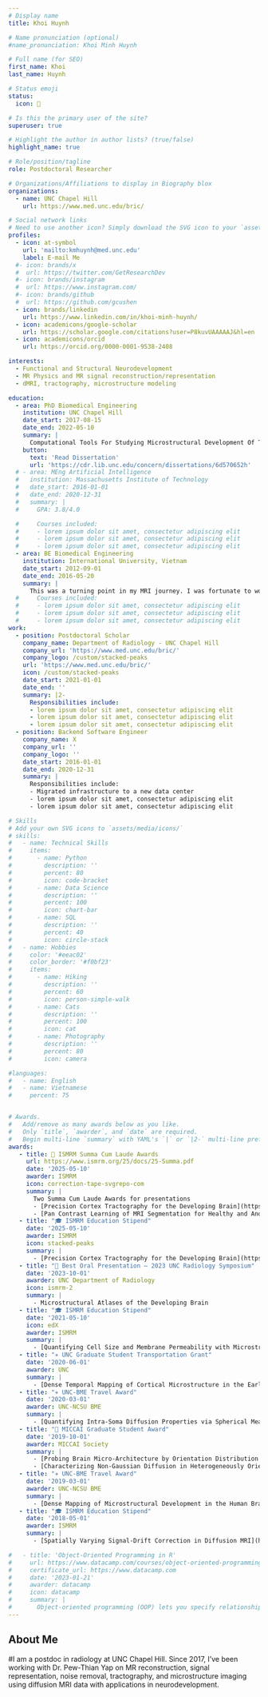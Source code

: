 ```yaml
---
# Display name
title: Khoi Huynh

# Name pronunciation (optional)
#name_pronunciation: Khoi Minh Huynh

# Full name (for SEO)
first_name: Khoi
last_name: Huynh

# Status emoji
status:
  icon: 🧠

# Is this the primary user of the site?
superuser: true

# Highlight the author in author lists? (true/false)
highlight_name: true

# Role/position/tagline
role: Postdoctoral Researcher

# Organizations/Affiliations to display in Biography blox
organizations:
  - name: UNC Chapel Hill
    url: https://www.med.unc.edu/bric/

# Social network links
# Need to use another icon? Simply download the SVG icon to your `assets/media/icons/` folder.
profiles:
  - icon: at-symbol
    url: 'mailto:kmhuynh@med.unc.edu'
    label: E-mail Me
  #- icon: brands/x
  #  url: https://twitter.com/GetResearchDev
  #- icon: brands/instagram
  #  url: https://www.instagram.com/
  #- icon: brands/github
  #  url: https://github.com/gcushen
  - icon: brands/linkedin
    url: https://www.linkedin.com/in/khoi-minh-huynh/
  - icon: academicons/google-scholar
    url: https://scholar.google.com/citations?user=P8kuvUAAAAAJ&hl=en
  - icon: academicons/orcid
    url: https://orcid.org/0000-0001-9538-2408

interests:
  - Functional and Structural Neurodevelopment
  - MR Physics and MR signal reconstruction/representation
  - dMRI, tractography, microstructure modeling

education:
  - area: PhD Biomedical Engineering
    institution: UNC Chapel Hill
    date_start: 2017-08-15
    date_end: 2022-05-10
    summary: |
      Computational Tools For Studying Microstructural Development Of The Human Brain With Diffusion Magnetic Resonance Imaging. Supervised by [Dr. Pew-Thian Yap](https://www.yaplab.io). This was the defining moment of my career. I’m incredibly grateful to my PI and the amazing team here at UNC. If you're thinking about joining him, don’t hesitate to reach out - I'd be happy to share my experience.
    button:
      text: 'Read Dissertation'
      url: 'https://cdr.lib.unc.edu/concern/dissertations/6d570652h'
  # - area: MEng Artificial Intelligence
  #   institution: Massachusetts Institute of Technology
  #   date_start: 2016-01-01
  #   date_end: 2020-12-31
  #   summary: |
  #     GPA: 3.8/4.0

  #     Courses included:
  #     - lorem ipsum dolor sit amet, consectetur adipiscing elit
  #     - lorem ipsum dolor sit amet, consectetur adipiscing elit
  #     - lorem ipsum dolor sit amet, consectetur adipiscing elit
  - area: BE Biomedical Engineering
    institution: International University, Vietnam
    date_start: 2012-09-01
    date_end: 2016-05-20
    summary: |
      This was a turning point in my MRI journey. I was fortunate to work with Dr. Loan Vo on MRI clinical study, MR-compatible hardware design, structural, functional, and diffusional MRI analysis. I lived on the JISC mailing list and Dr. Andrew Jahn’s YouTube [videos](https://www.youtube.com/watch?v=dBDmIhSWfnM). It was chaotic, challenging—and one of the most fun times I’ve had in research.
  #     Courses included:
  #     - lorem ipsum dolor sit amet, consectetur adipiscing elit
  #     - lorem ipsum dolor sit amet, consectetur adipiscing elit
  #     - lorem ipsum dolor sit amet, consectetur adipiscing elit
work:
  - position: Postdoctoral Scholar
    company_name: Department of Radiology - UNC Chapel Hill
    company_url: 'https://www.med.unc.edu/bric/'
    company_logo: /custom/stacked-peaks
    url: 'https://www.med.unc.edu/bric/'
    icon: /custom/stacked-peaks
    date_start: 2021-01-01
    date_end: ''
    summary: |2-
      Responsibilities include:
      - lorem ipsum dolor sit amet, consectetur adipiscing elit
      - lorem ipsum dolor sit amet, consectetur adipiscing elit
      - lorem ipsum dolor sit amet, consectetur adipiscing elit
  - position: Backend Software Engineer
    company_name: X
    company_url: ''
    company_logo: ''
    date_start: 2016-01-01
    date_end: 2020-12-31
    summary: |
      Responsibilities include:
      - Migrated infrastructure to a new data center
      - lorem ipsum dolor sit amet, consectetur adipiscing elit
      - lorem ipsum dolor sit amet, consectetur adipiscing elit

# Skills
# Add your own SVG icons to `assets/media/icons/`
# skills:
#   - name: Technical Skills
#     items:
#       - name: Python
#         description: ''
#         percent: 80
#         icon: code-bracket
#       - name: Data Science
#         description: ''
#         percent: 100
#         icon: chart-bar
#       - name: SQL
#         description: ''
#         percent: 40
#         icon: circle-stack
#   - name: Hobbies
#     color: '#eeac02'
#     color_border: '#f0bf23'
#     items:
#       - name: Hiking
#         description: ''
#         percent: 60
#         icon: person-simple-walk
#       - name: Cats
#         description: ''
#         percent: 100
#         icon: cat
#       - name: Photography
#         description: ''
#         percent: 80
#         icon: camera

#languages:
#   - name: English
#   - name: Vietnamese
#     percent: 75


# Awards.
#   Add/remove as many awards below as you like.
#   Only `title`, `awarder`, and `date` are required.
#   Begin multi-line `summary` with YAML's `|` or `|2-` multi-line prefix and indent 2 spaces below.
awards:
   - title: 🏅 ISMRM Summa Cum Laude Awards
     url: https://www.ismrm.org/25/docs/25-Summa.pdf
     date: '2025-05-10'
     awarder: ISMRM
     icon: correction-tape-svgrepo-com
     summary: |
       Two Summa Cum Laude Awards for presentations
       - [Precision Cortex Tractography for the Developing Brain](https://submissions.mirasmart.com/ISMRM2025/Itinerary/ConferenceMatrixEventDetail.aspx?ses=O-42)
       - [Pan Contrast Learning of MRI Segmentation for Healthy and Anomaly Cases: Faithful to Tissue Properties and MR Physics](https://submissions.mirasmart.com/ISMRM2025/Itinerary/ConferenceMatrixEventDetail.aspx?ses=O-17)
   - title: "🎓 ISMRM Education Stipend"
     date: '2025-05-10'
     awarder: ISMRM
     icon: stacked-peaks
     summary: |
       - [Precision Cortex Tractography for the Developing Brain](https://submissions.mirasmart.com/ISMRM2025/Itinerary/ConferenceMatrixEventDetail.aspx?ses=O-42)
   - title: "🏅 Best Oral Presentation – 2023 UNC Radiology Symposium"
     date: '2023-10-01'
     awarder: UNC Department of Radiology
     icon: ismrm-2
     summary: |
       - Microstructural Atlases of the Developing Brain
   - title: "🎓 ISMRM Education Stipend"
     date: '2021-05-10'
     icon: edX
     awarder: ISMRM
     summary: |
       - [Quantifying Cell Size and Membrane Permeability with Microstructure Fingerprinting](https://www.ismrm.org/21/program-files/TeaserSlides/TeasersPresentations/3404-Teaser.html)
   - title: "✈️ UNC Graduate Student Transportation Grant"
     date: '2020-06-01'
     awarder: UNC
     summary: |
       - [Dense Temporal Mapping of Cortical Microstructure in the Early Developing Brain](https://drive.google.com/file/d/1NYW-i2EKqQy4L-N_u6SpNpdv_dRNR1wS/view)
   - title: "✈️ UNC-BME Travel Award"
     date: '2020-03-01'
     awarder: UNC-NCSU BME
     summary: |
       - [Quantifying Intra-Soma Diffusion Properties via Spherical Mean Spectrum Imaging](https://archive.ismrm.org/2020/4419.html)
   - title: "🏅 MICCAI Graduate Student Award"
     date: '2019-10-01'
     awarder: MICCAI Society
     summary: |
       - [Probing Brain Micro-Architecture by Orientation Distribution Invariant Identification of Diffusion Compartments](https://pubmed.ncbi.nlm.nih.gov/34447975/)
       - [Characterizing Non-Gaussian Diffusion in Heterogeneously Oriented Tissue Microenvironments](https://pubmed.ncbi.nlm.nih.gov/34447976/)
   - title: "✈️ UNC-BME Travel Award"
     date: '2019-03-01'
     awarder: UNC-NCSU BME
     summary: |
       - [Dense Mapping of Microstructural Development in the Human Brain During the First Two Years of Life](https://drive.google.com/file/d/1AvKdXybSBLXowh818jsuOYWXg8a1P4Tb/view)
   - title: "🎓 ISMRM Education Stipend"
     date: '2018-05-01'
     awarder: ISMRM
     summary: |
       - [Spatially Varying Signal-Drift Correction in Diffusion MRI](https://archive.ismrm.org/2018/1640.html)

#   - title: 'Object-Oriented Programming in R'
#     url: https://www.datacamp.com/courses/object-oriented-programming-with-s3-and-r6-in-r
#     certificate_url: https://www.datacamp.com
#     date: '2023-01-21'
#     awarder: datacamp
#     icon: datacamp
#     summary: |
#       Object-oriented programming (OOP) lets you specify relationships between functions and the objects that they can act on, helping you manage complexity in your code. This is an intermediate level course, providing an introduction to OOP, using the S3 and R6 systems. S3 is a great day-to-day R programming tool that simplifies some of the functions that you write. R6 is especially useful for industry-specific analyses, working with web APIs, and building GUIs.
---
```


## About Me

#I am a postdoc in radiology at UNC Chapel Hill. Since 2017, I’ve been working with Dr. Pew-Thian Yap on MR reconstruction, signal representation, noise removal, tractography, and microstructure imaging using diffusion MRI data with applications in neurodevelopment.